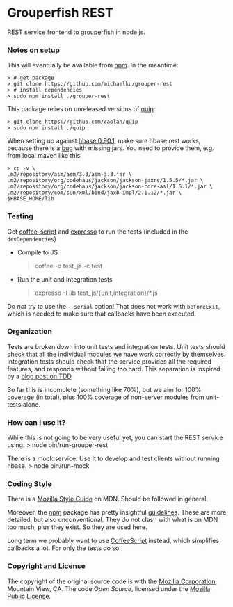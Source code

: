 # Grouperfish REST

REST service frontend to [grouperfish](http://github.com/michaelku/grouperfish) in node.js.

### Notes on setup
This will eventually be available from [npm](https://github.com/isaacs/npm). In the meantime:

    > # get package
    > git clone https://github.com/michaelku/grouper-rest
    > # install dependencies
    > sudo npm install ./grouper-rest

This package relies on unreleased versions of [quip][quip]:

    > git clone https://github.com/caolan/quip
    > sudo npm install ./quip

When setting up against [hbase 0.90.1][CDH3 b4], make sure hbase rest works, because there is a [bug][DISTRO-106] with missing jars.
You need to provide them, e.g. from local maven like this

    > cp -v \
    .m2/repository/asm/asm/3.3/asm-3.3.jar \
    .m2/repository/org/codehaus/jackson/jackson-jaxrs/1.5.5/*.jar \
    .m2/repository/org/codehaus/jackson/jackson-core-asl/1.6.1/*.jar \
    .m2/repository/com/sun/xml/bind/jaxb-impl/2.1.12/*.jar \
    $HBASE_HOME/lib

[CDH3 b4]: http://archive.cloudera.com/cdh/3/hbase-0.90.1-CDH3B4/
[DISTRO-106]: https://issues.cloudera.org/browse/DISTRO-106
[quip]:https://github.com/caolan/quip


### Testing

Get [coffee-script][0] and [expresso][1] to run the tests (included in the
`devDependencies`)

* Compile to JS
    > coffee -o test_js -c test

* Run the unit and integration tests
    > expresso -I lib test_js/{unit,integration}/*.js

Do *not* try to use the `--serial` option! That does not work with `beforeExit`, which is needed to make sure that callbacks have been executed.

[0]: http://jashkenas.github.com/coffee-script/
[1]: https://github.com/visionmedia/expresso


### Organization

Tests are broken down into unit tests and integration tests.
Unit tests should check that all the individual modules we have work correctly by themselves.
Integration tests should check that the service provides all the required features, and responds without failing too hard.
This separation is inspired by a [blog post on TDD][2].

So far this is incomplete (something like 70%), but we aim for 100% coverage (in total), plus 100% coverage of non-server modules from unit-tests alone.

[2]: [http://www.debuggable.com/posts/test-driven-development-at-transloadit:4cc892a7-b9fc-4d65-bb0c-1b27cbdd56cb]


### How can I use it?
While this is not going to be very useful yet, you can start the REST service using:
    > node bin/run-grouper-rest

There is a mock service. Use it to develop and test clients without running hbase.
    > node bin/run-mock


### Coding Style

There is a [Mozilla Style Guide](https://developer.mozilla.org/en/Mozilla_Coding_Style_Guide) on MDN. Should be followed in general.

Moreover, the [npm](https://github.com/isaacs/npm) package has pretty insightful [guidelines](https://github.com/isaacs/npm/blob/master/doc/coding-style.md).  These are more detailed, but also unconventional. They do not clash with what is on MDN too much, plus they exist. So they are used here.

Long term we probably want to use [CoffeeScript](http://jashkenas.github.com/coffee-script/) instead, which simplifies callbacks a lot. For only the tests do so.


### Copyright and License

The copyright of the original source code is with the [Mozilla Corporation](http://www.mozilla.com/), Mountain View, CA. The code *Open Source*, licensed under the [Mozilla Public License](http://www.mozilla.org/MPL/).
